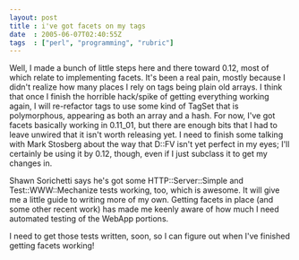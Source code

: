 ```yaml
---
layout: post
title : i've got facets on my tags
date  : 2005-06-07T02:40:55Z
tags  : ["perl", "programming", "rubric"]
---
```

Well, I made a bunch of little steps here and there toward 0.12, most of which relate to implementing facets.  It's been a real pain, mostly because I didn't realize how many places I rely on tags being plain old arrays.  I think that once I finish the horrible hack/spike of getting everything working again, I will re-refactor tags to use some kind of TagSet that is polymorphous, appearing as both an array and a hash.  For now, I've got facets basically working in 0.11_01, but there are enough bits that I had to leave unwired that it isn't worth releasing yet.  I need to finish some talking with Mark Stosberg about the way that D::FV isn't yet perfect in my eyes; I'll certainly be using it by 0.12, though, even if I just subclass it to get my changes in.

Shawn Sorichetti says he's got some HTTP::Server::Simple and Test::WWW::Mechanize tests working, too, which is awesome.  It will give me a little guide to writing more of my own.  Getting facets in place (and some other recent work) has made me keenly aware of how much I need automated testing of the WebApp portions.

I need to get those tests written, soon, so I can figure out when I've finished getting facets working! 

